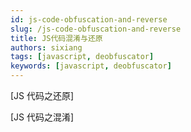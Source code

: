 ```yaml
---
id: js-code-obfuscation-and-reverse
slug: /js-code-obfuscation-and-reverse
title: JS代码混淆与还原
authors: sixiang
tags: [javascript, deobfuscator]
keywords: [javascript, deobfuscator]
---
```


<!-- truncate -->

[JS 代码之还原]

[JS 代码之混淆]
